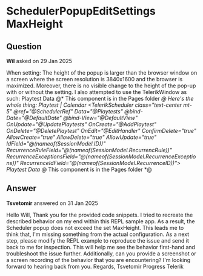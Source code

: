 # SchedulerPopupEditSettings MaxHeight

## Question

**Wil** asked on 29 Jan 2025

When setting: <SchedulerPopupEditSettings MaxHeight="600px"> </SchedulerPopupEditSettings> The height of the popup is larger than the browser window on a screen where the screen resolution is 3840x1600 and the browser is maximized. Moreover, there is no visible change to the height of the pop-up with or without the setting. I also attempted to use the TelerikWindow as such: <TelerikWindow Modal="true" Size="WindowSize.Medium" Visible="@CustomEditFormShown"> <WindowTitle> Playtest Data </WindowTitle> <WindowActions> <WindowAction Name="Close" OnClick="@RefreshData" /> </WindowActions> <WindowContent> @* This component is in the Pages folder *@<PlaytestEditor Playtest="@CurrentPlaytest" OnPlaytestChanged="@RefreshData" /> </WindowContent> </TelerikWindow> Here's the whole thing: <PageTitle> Playtest | Calendar </PageTitle> <TelerikScheduler class="text-center mt-5" @ref="@SchedulerRef" Data="@Playtests" @bind-Date="@DefaultDate" @bind-View="@DefaultView" OnUpdate="@UpdatePlaytests" OnCreate="@AddPlaytest" OnDelete="@DeletePlaytest" OnEdit="@EditHandler" ConfirmDelete="true" AllowCreate="true" AllowDelete="true" AllowUpdate="true" IdField="@(nameof(SessionModel.ID))" RecurrenceRuleField="@(nameof(SessionModel.RecurrencRule))" RecurrenceExceptionsField="@(nameof(SessionModel.RecurrenceExceptions))" RecurrenceIdField="@(nameof(SessionModel.RecurrenceID))"> <SchedulerSettings> <SchedulerPopupEditSettings MaxHeight="600px"> </SchedulerPopupEditSettings> </SchedulerSettings> <SchedulerViews> <SchedulerDayView WorkDayStart="@WorkDayStart" WorkDayEnd="@WorkDayEnd" /> <SchedulerWeekView WorkDayStart="@WorkDayStart" WorkDayEnd="@WorkDayEnd" /> </SchedulerViews> </TelerikScheduler> <TelerikWindow Modal="true" Size="WindowSize.Medium" Visible="@CustomEditFormShown"> <WindowTitle> Playtest Data </WindowTitle> <WindowActions> <WindowAction Name="Close" OnClick="@RefreshData" /> </WindowActions> <WindowContent> @* This component is in the Pages folder *@<PlaytestEditor Playtest="@CurrentPlaytest" OnPlaytestChanged="@RefreshData" /> </WindowContent> </TelerikWindow>

## Answer

**Tsvetomir** answered on 31 Jan 2025

Hello Will, Thank you for the provided code snippets. I tried to recreate the described behavior on my end within this REPL sample app. As a result, the Scheduler popup does not exceed the set MaxHeight. This leads me to think that, I'm missing something from the actual configuration. As a next step, please modify the REPL example to reproduce the issue and send it back to me for inspection. This will help me see the behavior first-hand and troubleshoot the issue further. Additionally, can you provide a screenshot or a screen recording of the behavior that you are encountering? I'm looking forward to hearing back from you. Regards, Tsvetomir Progress Telerik
